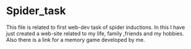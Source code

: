# Spider_task
This file is related to first web-dev task of spider inductions.
In this I have just created a web-site related to my life, family ,friends and my hobbies.
Also there is a link for a memory game developed by me.

